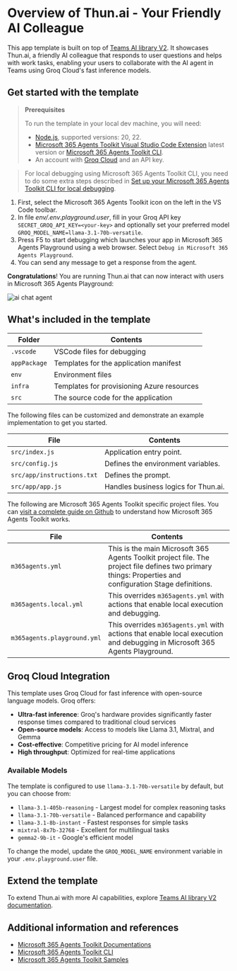 # Overview of Thun.ai - Your Friendly AI Colleague

This app template is built on top of [Teams AI library V2](https://aka.ms/teams-ai-library-v2). 
It showcases Thun.ai, a friendly AI colleague that responds to user questions and helps with work tasks, enabling your users to collaborate with the AI agent in Teams using Groq Cloud's fast inference models.

## Get started with the template

> **Prerequisites**
>
> To run the template in your local dev machine, you will need:
>
> - [Node.js](https://nodejs.org/), supported versions: 20, 22.
> - [Microsoft 365 Agents Toolkit Visual Studio Code Extension](https://aka.ms/teams-toolkit) latest version or [Microsoft 365 Agents Toolkit CLI](https://aka.ms/teamsfx-toolkit-cli).
> - An account with [Groq Cloud](https://groq.com/) and an API key.

> For local debugging using Microsoft 365 Agents Toolkit CLI, you need to do some extra steps described in [Set up your Microsoft 365 Agents Toolkit CLI for local debugging](https://aka.ms/teamsfx-cli-debugging).

1. First, select the Microsoft 365 Agents Toolkit icon on the left in the VS Code toolbar.
1. In file *env/.env.playground.user*, fill in your Groq API key `SECRET_GROQ_API_KEY=<your-key>` and optionally set your preferred model `GROQ_MODEL_NAME=llama-3.1-70b-versatile`.
1. Press F5 to start debugging which launches your app in Microsoft 365 Agents Playground using a web browser. Select `Debug in Microsoft 365 Agents Playground`.
1. You can send any message to get a response from the agent.

**Congratulations**! You are running Thun.ai that can now interact with users in Microsoft 365 Agents Playground:

![ai chat agent](https://github.com/user-attachments/assets/984af126-222b-4c98-9578-0744790b103a)

## What's included in the template

| Folder       | Contents                                            |
| - | - |
| `.vscode`    | VSCode files for debugging                          |
| `appPackage` | Templates for the application manifest        |
| `env`        | Environment files                                   |
| `infra`      | Templates for provisioning Azure resources          |
| `src`        | The source code for the application                 |

The following files can be customized and demonstrate an example implementation to get you started.

| File                                 | Contents                                           |
| - | - |
|`src/index.js`| Application entry point. |
|`src/config.js`| Defines the environment variables.|
|`src/app/instructions.txt`| Defines the prompt.|
|`src/app/app.js`| Handles business logics for Thun.ai.|

The following are Microsoft 365 Agents Toolkit specific project files. You can [visit a complete guide on Github](https://github.com/OfficeDev/TeamsFx/wiki/Teams-Toolkit-Visual-Studio-Code-v5-Guide#overview) to understand how Microsoft 365 Agents Toolkit works.

| File                                 | Contents                                           |
| - | - |
|`m365agents.yml`|This is the main Microsoft 365 Agents Toolkit project file. The project file defines two primary things:  Properties and configuration Stage definitions. |
|`m365agents.local.yml`|This overrides `m365agents.yml` with actions that enable local execution and debugging.|
|`m365agents.playground.yml`|This overrides `m365agents.yml` with actions that enable local execution and debugging in Microsoft 365 Agents Playground.|

## Groq Cloud Integration

This template uses Groq Cloud for fast inference with open-source language models. Groq offers:

- **Ultra-fast inference**: Groq's hardware provides significantly faster response times compared to traditional cloud services
- **Open-source models**: Access to models like Llama 3.1, Mixtral, and Gemma
- **Cost-effective**: Competitive pricing for AI model inference
- **High throughput**: Optimized for real-time applications

### Available Models

The template is configured to use `llama-3.1-70b-versatile` by default, but you can choose from:

- `llama-3.1-405b-reasoning` - Largest model for complex reasoning tasks
- `llama-3.1-70b-versatile` - Balanced performance and capability
- `llama-3.1-8b-instant` - Fastest responses for simple tasks
- `mixtral-8x7b-32768` - Excellent for multilingual tasks
- `gemma2-9b-it` - Google's efficient model

To change the model, update the `GROQ_MODEL_NAME` environment variable in your `.env.playground.user` file.

## Extend the template

To extend Thun.ai with more AI capabilities, explore [Teams AI library V2 documentation](https://aka.ms/m365-agents-toolkit/teams-agent-extend-ai).

## Additional information and references

- [Microsoft 365 Agents Toolkit Documentations](https://docs.microsoft.com/microsoftteams/platform/toolkit/teams-toolkit-fundamentals)
- [Microsoft 365 Agents Toolkit CLI](https://aka.ms/teamsfx-toolkit-cli)
- [Microsoft 365 Agents Toolkit Samples](https://github.com/OfficeDev/TeamsFx-Samples)
